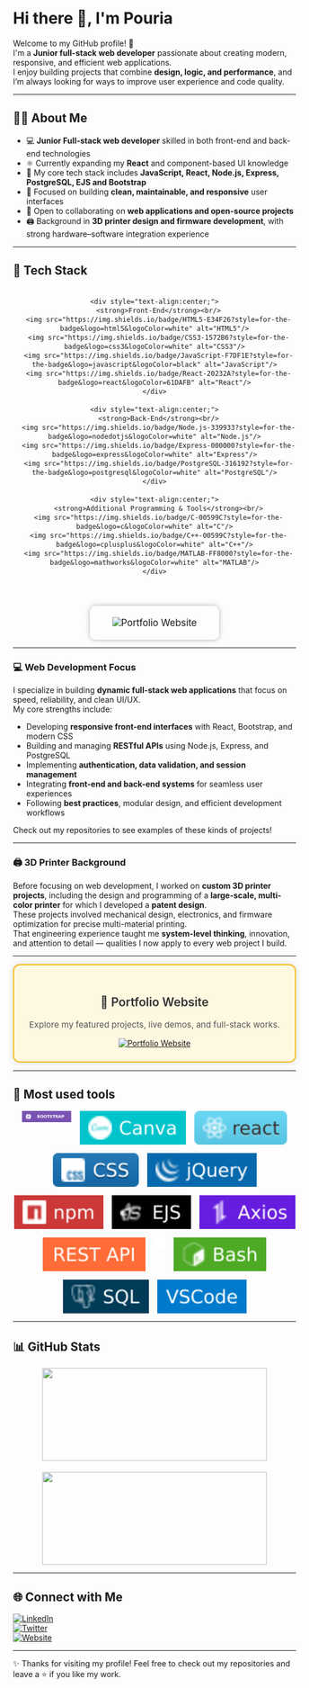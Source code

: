 # Hi there 👋, I'm Pouria

Welcome to my GitHub profile! 🚀  
I'm a **Junior full-stack web developer** passionate about creating modern, responsive, and efficient web applications.  
I enjoy building projects that combine **design, logic, and performance**, and I’m always looking for ways to improve user experience and code quality.


---

## 👨‍💻 About Me  
- 💻 **Junior Full-stack web developer** skilled in both front-end and back-end technologies  
- ⚛️ Currently expanding my **React** and component-based UI knowledge  
- 🧠 My core tech stack includes **JavaScript, React, Node.js, Express, PostgreSQL, EJS and Bootstrap**  
- 🎨 Focused on building **clean, maintainable, and responsive** user interfaces  
- 🤝 Open to collaborating on **web applications and open-source projects**  
- 🖨️ Background in **3D printer design and firmware development**, with strong hardware–software integration experience  


---

## 🧠 Tech Stack

<div align="center" style="display: flex; justify-content: center; align-items: flex-start; flex-wrap: wrap; gap: 40px; margin-top: 20px;">

  <div style="flex: 1; min-width: 250px; max-width: 600px; display: flex; flex-direction: column; align-items: center; gap: 15px;">

    <div style="text-align:center;">
      <strong>Front-End</strong><br/>
      <img src="https://img.shields.io/badge/HTML5-E34F26?style=for-the-badge&logo=html5&logoColor=white" alt="HTML5"/>
      <img src="https://img.shields.io/badge/CSS3-1572B6?style=for-the-badge&logo=css3&logoColor=white" alt="CSS3"/>
      <img src="https://img.shields.io/badge/JavaScript-F7DF1E?style=for-the-badge&logo=javascript&logoColor=black" alt="JavaScript"/>
      <img src="https://img.shields.io/badge/React-20232A?style=for-the-badge&logo=react&logoColor=61DAFB" alt="React"/>
    </div>

    <div style="text-align:center;">
      <strong>Back-End</strong><br/>
      <img src="https://img.shields.io/badge/Node.js-339933?style=for-the-badge&logo=nodedotjs&logoColor=white" alt="Node.js"/>
      <img src="https://img.shields.io/badge/Express-000000?style=for-the-badge&logo=express&logoColor=white" alt="Express"/>
      <img src="https://img.shields.io/badge/PostgreSQL-316192?style=for-the-badge&logo=postgresql&logoColor=white" alt="PostgreSQL"/>
    </div>

    <div style="text-align:center;">
      <strong>Additional Programming & Tools</strong><br/>
      <img src="https://img.shields.io/badge/C-00599C?style=for-the-badge&logo=c&logoColor=white" alt="C"/>
      <img src="https://img.shields.io/badge/C++-00599C?style=for-the-badge&logo=cplusplus&logoColor=white" alt="C++"/>
      <img src="https://img.shields.io/badge/MATLAB-FF8000?style=for-the-badge&logo=mathworks&logoColor=white" alt="MATLAB"/>
    </div>

  </div>

  <div style="flex: 1; min-width: 250px; display: flex; justify-content: center; align-items: center;">
    <a href="https://pouriavj.github.io/introduction/" target="_blank" style="text-decoration:none;">
      <img src="https://img.shields.io/badge/🌐%20Visit%20My%20Portfolio-f5ba13?style=for-the-badge&logo=firefox&logoColor=black&labelColor=f5ba13" 
           alt="Portfolio Website" 
           style="padding: 20px 40px; font-size: 1.2em; border-radius: 10px; box-shadow: 0 0 10px rgba(0,0,0,0.3);"/>
    </a>
  </div>

</div>



---

### 💻 Web Development Focus  
I specialize in building **dynamic full-stack web applications** that focus on speed, reliability, and clean UI/UX.  
My core strengths include:  
- Developing **responsive front-end interfaces** with React, Bootstrap, and modern CSS  
- Building and managing **RESTful APIs** using Node.js, Express, and PostgreSQL  
- Implementing **authentication, data validation, and session management**  
- Integrating **front-end and back-end systems** for seamless user experiences  
- Following **best practices**, modular design, and efficient development workflows  



Check out my repositories to see examples of these kinds of projects!

---

### 🖨️ 3D Printer Background  
Before focusing on web development, I worked on **custom 3D printer projects**, including the design and programming of a **large-scale, multi-color printer** for which I developed a **patent design**.  
These projects involved mechanical design, electronics, and firmware optimization for precise multi-material printing.  
That engineering experience taught me **system-level thinking**, innovation, and attention to detail — qualities I now apply to every web project I build.

---

<div align="center" style="border: 2px solid #f5ba13; border-radius: 12px; padding: 24px; background: #fff8e1; box-shadow: 0 0 12px rgba(0,0,0,0.15); max-width: 600px; margin: auto;">

  <h2 style="color:#333; font-weight:600;">🚀 Portfolio Website</h2>
  <p style="font-size:15px; color:#555;">Explore my featured projects, live demos, and full-stack works.</p>
  
  <a href="https://pouriavj.github.io/introduction/" target="_blank">
    <img src="https://img.shields.io/badge/Visit%20My%20Portfolio-FFB300?style=for-the-badge&logo=windowsterminal&logoColor=black" alt="Portfolio Website"/>
  </a>

</div>

---






## 🔧 Most used tools
<p align="center" style="display:flex; justify-content:center; flex-wrap:wrap; gap:15px;">
  <img src="assets/icons/bootstrap.svg" alt="Bootstrap" height="20"/>
  <img src="assets/icons/canva.svg" alt="Canva" height="60"/>
  <img src="assets/icons/react.svg" alt="React" height="60"/>
  <img src="assets/icons/CSS.svg" alt="CSS" height="60"/>
  <img src="assets/icons/jquery.svg" alt="jQuery" height="60"/>
  <img src="assets/icons/npm.svg" alt="npm" height="60"/>
  <img src="assets/icons/ejs.svg" alt="EJS" height="60"/>
  <img src="assets/icons/axios.svg" alt="Axios" height="60"/>
  <img src="assets/icons/restapi.svg" alt="REST API" height="60"/>
  <img src="assets/icons/git.svg" alt="Git" height="20"/>
  <img src="assets/icons/bash.svg" alt="Bash" height="60"/>
  <img src="assets/icons/sql.svg" alt="SQL" height="60"/>
  <img src="assets/icons/vscode.svg" alt="VSCode" height="60"/>
</p>


---

## 📊 GitHub Stats
<p align="center" style="display:flex; justify-content:center; flex-wrap:wrap; gap:20px; align-items:center;">
  <img src="https://github-readme-stats.vercel.app/api?username=pouriavj&show_icons=true&theme=radical&hide_border=false&border_radius=10&border_color=FFFFFF" width="400" height="165" style="object-fit: cover;" />
  <img src="https://github-readme-stats.vercel.app/api/top-langs/?username=pouriavj&layout=compact&theme=radical&hide_border=false&border_radius=10&border_color=FFFFFF" width="400" height="165" style="object-fit: cover;" />
</p>



---

## 🌐 Connect with Me
[![LinkedIn](https://img.shields.io/badge/LinkedIn-blue?style=for-the-badge&logo=linkedin)](https://www.linkedin.com/)  
[![Twitter](https://img.shields.io/badge/Twitter-black?style=for-the-badge&logo=twitter)](https://twitter.com)  
[![Website](https://img.shields.io/badge/Introduction-000?style=for-the-badge&logo=github)](https://pouriavj.github.io/introduction/)


---

✨ Thanks for visiting my profile! Feel free to check out my repositories and leave a ⭐ if you like my work.
